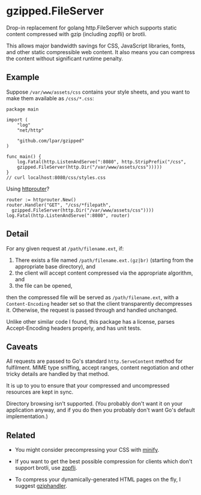 # gzipped.FileServer

Drop-in replacement for golang http.FileServer which supports static content
compressed with gzip (including zopfli) or brotli.

This allows major bandwidth savings for CSS, JavaScript libraries, fonts, and
other static compressible web content. It also means you can compress the
content without significant runtime penalty.

## Example

Suppose `/var/www/assets/css` contains your style sheets, and you want to make them available as `/css/*.css`:

    package main
    
    import (
    	"log"
    	"net/http"
    
    	"github.com/lpar/gzipped"
    )
    
    func main() {
    	log.Fatal(http.ListenAndServe(":8080", http.StripPrefix("/css",
        gzipped.FileServer(http.Dir("/var/www/assets/css")))))
    }
    // curl localhost:8080/css/styles.css


Using [httprouter](https://github.com/julienschmidt/httprouter)?

    router := httprouter.New()
    router.Handler("GET", "/css/*filepath", 
      gzipped.FileServer(http.Dir("/var/www/assets/css"))))
    log.Fatal(http.ListenAndServe(":8080", router)

## Detail

For any given request at `/path/filename.ext`, if:

  1. There exists a file named `/path/filename.ext.(gz|br)` (starting from the 
     appropriate base directory), and
  2. the client will accept content compressed via the appropriate algorithm, and
  3. the file can be opened,

then the compressed file will be served as `/path/filename.ext`, with a
`Content-Encoding` header set so that the client transparently decompresses it.
Otherwise, the request is passed through and handled unchanged.

Unlike other similar code I found, this package has a license, parses 
Accept-Encoding headers properly, and has unit tests.

## Caveats

All requests are passed to Go's standard `http.ServeContent` method for
fulfilment. MIME type sniffing, accept ranges, content negotiation and other
tricky details are handled by that method.

It is up to you to ensure that your compressed and uncompressed resources are
kept in sync.

Directory browsing isn't supported. (You probably don't want it on your
application anyway, and if you do then you probably don't want Go's default
implementation.)

## Related

 * You might consider precompressing your CSS with [minify](https://github.com/tdewolff/minify). 

 * If you want to get the best possible compression for clients which don't support brotli, use [zopfli](https://github.com/google/zopfli).

 * To compress your dynamically-generated HTML pages on the fly, I suggest [gziphandler](https://github.com/NYTimes/gziphandler).

